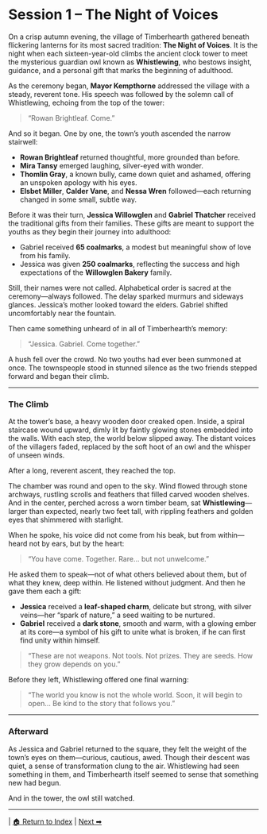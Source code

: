 # Session 1 – The Night of Voices

On a crisp autumn evening, the village of Timberhearth gathered beneath flickering lanterns for its most sacred tradition: **The Night of Voices**. It is the night when each sixteen-year-old climbs the ancient clock tower to meet the mysterious guardian owl known as **Whistlewing**, who bestows insight, guidance, and a personal gift that marks the beginning of adulthood.

As the ceremony began, **Mayor Kempthorne** addressed the village with a steady, reverent tone. His speech was followed by the solemn call of Whistlewing, echoing from the top of the tower:

> “Rowan Brightleaf. Come.”

And so it began. One by one, the town’s youth ascended the narrow stairwell:
- **Rowan Brightleaf** returned thoughtful, more grounded than before.
- **Mira Tansy** emerged laughing, silver-eyed with wonder.
- **Thomlin Gray**, a known bully, came down quiet and ashamed, offering an unspoken apology with his eyes.
- **Elsbet Miller**, **Calder Vane**, and **Nessa Wren** followed—each returning changed in some small, subtle way.

Before it was their turn, **Jessica Willowglen** and **Gabriel Thatcher** received the traditional gifts from their families. These gifts are meant to support the youths as they begin their journey into adulthood:
- Gabriel received **65 coalmarks**, a modest but meaningful show of love from his family.
- Jessica was given **250 coalmarks**, reflecting the success and high expectations of the **Willowglen Bakery** family.

Still, their names were not called. Alphabetical order is sacred at the ceremony—always followed. The delay sparked murmurs and sideways glances. Jessica’s mother looked toward the elders. Gabriel shifted uncomfortably near the fountain.

Then came something unheard of in all of Timberhearth’s memory:

> “Jessica. Gabriel. Come together.”

A hush fell over the crowd. No two youths had ever been summoned at once. The townspeople stood in stunned silence as the two friends stepped forward and began their climb.

---

### The Climb

At the tower’s base, a heavy wooden door creaked open. Inside, a spiral staircase wound upward, dimly lit by faintly glowing stones embedded into the walls. With each step, the world below slipped away. The distant voices of the villagers faded, replaced by the soft hoot of an owl and the whisper of unseen winds.

After a long, reverent ascent, they reached the top.

The chamber was round and open to the sky. Wind flowed through stone archways, rustling scrolls and feathers that filled carved wooden shelves. And in the center, perched across a worn timber beam, sat **Whistlewing**—larger than expected, nearly two feet tall, with rippling feathers and golden eyes that shimmered with starlight.

When he spoke, his voice did not come from his beak, but from within—heard not by ears, but by the heart:

> “You have come. Together. Rare… but not unwelcome.”

He asked them to speak—not of what others believed about them, but of what they knew, deep within. He listened without judgment. And then he gave them each a gift:

- **Jessica** received a **leaf-shaped charm**, delicate but strong, with silver veins—her “spark of nature,” a seed waiting to be nurtured.
- **Gabriel** received a **dark stone**, smooth and warm, with a glowing ember at its core—a symbol of his gift to unite what is broken, if he can first find unity within himself.

> “These are not weapons. Not tools. Not prizes. They are seeds. How they grow depends on you.”

Before they left, Whistlewing offered one final warning:

> “The world you know is not the whole world. Soon, it will begin to open... Be kind to the story that follows you.”

---

### Afterward

As Jessica and Gabriel returned to the square, they felt the weight of the town’s eyes on them—curious, cautious, awed. Though their descent was quiet, a sense of transformation clung to the air. Whistlewing had seen something in them, and Timberhearth itself seemed to sense that something new had begun.

And in the tower, the owl still watched.

---

| [🏠 Return to Index](../session-index.md) | [Next ➡](session-02.md)
